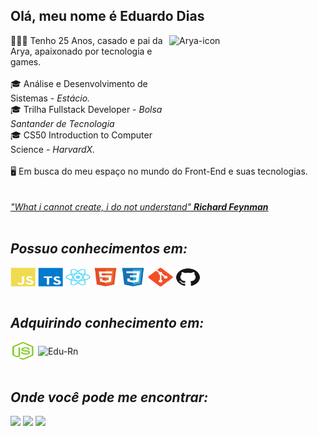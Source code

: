 <h2>Olá, meu nome é Eduardo Dias <br> </h2>
<img align="right" alt="Arya-icon" src="https://cdn.discordapp.com/attachments/941093408586489916/984599386828980224/IMG_7070.JPG" height="180" width="250">
 👨‍👩‍👧 Tenho 25 Anos, casado e pai da Arya, apaixonado por tecnologia e games. <br> <br>
 🎓 Análise e Desenvolvimento de Sistemas - <i>Estácio.</i> <br>
 🎓 Trilha Fullstack Developer - <i>Bolsa Santander de Tecnologia</i> <br>
 🎓 CS50 Introduction to Computer Science - <i>HarvardX.</i> <br><br>
 🖥️ Em busca do meu espaço no mundo do Front-End e suas tecnologias.
</div><br><br><br>
<u><i> "What i cannot create, i do not understand" <b>Richard Feynman </i></u></b>

<div style="display: inline_block"><br>
  <i><h2>Possuo conhecimentos em: </i></h2>
  <img align="center" alt="Edu-Js" height="30" width="40" src="https://raw.githubusercontent.com/devicons/devicon/master/icons/javascript/javascript-plain.svg">
  <img align="center" alt="Edu-Ts" height="30" width="40" src="https://raw.githubusercontent.com/devicons/devicon/master/icons/typescript/typescript-plain.svg">
  <img align="center" alt="Edu-React" height="30" width="40" src="https://raw.githubusercontent.com/devicons/devicon/master/icons/react/react-original.svg">
  <img align="center" alt="Edu-HTML" height="30" width="40" src="https://raw.githubusercontent.com/devicons/devicon/master/icons/html5/html5-original.svg">
  <img align="center" alt="Edu-CSS" height="30" width="40" src="https://raw.githubusercontent.com/devicons/devicon/master/icons/css3/css3-original.svg">
  <img align="center" alt="Edu-GIT" height="30" width="40" src="https://raw.githubusercontent.com/devicons/devicon/master/icons/git/git-original.svg">
  <img align="center" alt="Edu-GIT" height="30" width="40" src="https://raw.githubusercontent.com/devicons/devicon/master/icons/github/github-original.svg">  
</div>

<div style="display: inline_block"><br>
  <i><h2>Adquirindo conhecimento em: </i></h2>
  <img align="center" alt="Edu-Js" height="30" width="40" src="https://raw.githubusercontent.com/devicons/devicon/master/icons/nodejs/nodejs-plain.svg">
  <img align="center" alt="Edu-Rn"  src="https://img.shields.io/badge/react_native-%2320232a.svg?style=for-the-badge&logo=react&logoColor=%2361DAFB">
</div><br>

<i><h2>Onde você pode me encontrar:</i></h2>
<div> 
  <a href="https://instagram.com/eduardovdiaz" target="_blank"><img src="https://img.shields.io/badge/-Instagram-%23E4405F?style=for-the-badge&logo=instagram&logoColor=white" target="_blank"></a>
  <a href = "mailto:eduardoazvdias@gmail.com"><img src="https://img.shields.io/badge/-Gmail-%23333?style=for-the-badge&logo=gmail&logoColor=white" target="_blank"></a>
  <a href="https://www.linkedin.com/in/eduardo-azv-dias/" target="_blank"><img src="https://img.shields.io/badge/-LinkedIn-%230077B5?style=for-the-badge&logo=linkedin&logoColor=white" target="_blank"></a> 
</div>
